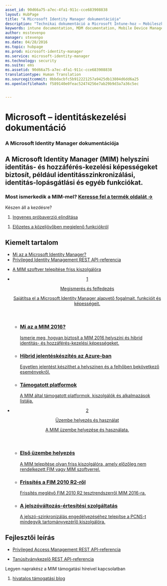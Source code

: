 ```yaml
---
asset_id: 90d66a75-a7ec-4fa1-911c-cce683908838
layout: HubPage
title: "A Microsoft Identity Manager dokumentációja"
description: "Technikai dokumentáció a Microsoft Intune-hoz – Mobileszköz- és alkalmazásfelügyelet"
keywords: intune documentation, MDM documentation, Mobile Device Management Documentation, Mobile Device and Application Management Documentation
author: msstevenpo
manager: stevenpo
ms.date: 04/28/2016
ms.topic: hubpage
ms.prod: microsoft-identity-manager
ms.service: microsoft-identity-manager
ms.technology: security
ms.suite: ems
ms.assetid: 90d66a75-a7ec-4fa1-911c-cce683908838
translationtype: Human Translation
ms.sourcegitcommit: 0bbdacbfc5b912221257a9425db13804d6dd6a25
ms.openlocfilehash: f589140e0feac52474256e7ab29b9d3a7a36c5ec


---
```

# Microsoft – identitáskezelési dokumentáció
<article id="main">
    <section id="hero-content">
      <h1>A Microsoft Identity Manager dokumentációja</h1>
      <h2>A Microsoft Identity Manager (MIM) helyszíni identitás- és hozzáférés-kezelési képességeket biztosít, például identitásszinkronizálási, identitás-lopásgátlási és egyéb funkciókat.</h2>
      <h3>Most ismerkedik a MIM-mel? <a href="http://go.microsoft.com/fwlink/?LinkId=816853" target="\_blank">Keresse fel a termék oldalát &rarr;</a></h3>     
    </section>
    <aside class="alert section-border">
      <p>Készen áll a kezdésre?</p>
      <ol class="action-list">
        <li><a href="https://www.microsoft.com/evalcenter/evaluate-microsoft-identity-manager-2016" target="\_blank" class="button-bordered button-translucent">Ingyenes próbaverzió elindítása</a></li>
      </ol>
      <ol class="action-list">
        <li><a href="http://connect.microsoft.com/site1164/Downloads/DownloadDetails.aspx?DownloadID=61395" target="\_blank" class="button-bordered button-translucent">Előzetes a közeljövőben megjelenő funkciókról</a></li>
      </ol>
    </aside>
    <section id="featured" class="container">
      <h2 class="section-heading"><span class="icon icon-warning"></span> Kiemelt tartalom</h2>
      <div class="features row">
        <ul class="column column-half">
          <li><a href="/microsoft-identity-manager/understand-explore/microsoft-identity-manager-2016">Mi az a Microsoft Identity Manager?</a></li>
          <li><a href="/microsoft-identity-manager/reference/privileged-access-management-rest-api-reference">Privileged Identity Management REST API-referencia</a></li>
        </ul>
        <ul class="column column-half">
          <li><a href="/microsoft-identity-manager/deploy-use/microsoft-identity-manager-deploy">A MIM szoftver telepítése friss kiszolgálóra</a></li>
        </ul>
      </div>
    </section>
    <div id="journeys">
      <section class="container">
        <ul class="journeys-list">
          <li class="journey-step">
            <header class="journey-step-header row">
              <a href="/microsoft-identity-manager/understand-explore/microsoft-identity-manager-2016">
                <div class="title column-third">
                  <span class="step-number">1</span>
                  <p>Megismerés és felfedezés</p>
                </div>
                <p class="description column-two-thirds">Sajátítsa el a Microsoft Identity Manager alapvető fogalmait, funkcióit és képességeit.
                </p>
              </a>
            </header>
            <section class="journey-step-elements content">
              <ul class="row">
                <li class="column-third">
                  <a href="/microsoft-identity-manager/understand-explore/microsoft-identity-manager-2016">
                    <h3>Mi az a MIM 2016?</h3>
                    <p>Ismerje meg, hogyan biztosít a MIM 2016 helyszíni és hibrid identitás- és hozzáférés-kezelési képességeket.</p>
                  </a>
                </li>
                <li class="column-third">
                  <a href="/microsoft-identity-manager/understand-explore/identity-manager-hybrid-reporting-azure">
                    <h3>Hibrid jelentéskészítés az Azure-ban</h3>
                    <p>Egyetlen jelentést készíthet a helyszínen és a felhőben bekövetkező eseményekről.</p>
                  </a>
                </li>
                <li class="column-third">
                  <a href="/microsoft-identity-manager/plan-design/microsoft-identity-manager-2016-supported-platforms">
                    <h3>Támogatott platformok</h3>
                    <p>A MIM által támogatott platformok, kiszolgálók és alkalmazások listája.</p>
                  </a>
                </li>
              </ul>
            </section>
          </li>
          <li class="journey-step">
            <header class="journey-step-header row">
              <a href="/microsoft-identity-manager/deploy-use/microsoft-identity-manager-deploy">
                <div class="title column-third">
                  <span class="step-number">2</span>
                  <p>Üzembe helyezés és használat</p>
                </div>
                <p class="description column-two-thirds">A MIM üzembe helyezése és használata.
                </p>
              </a>
            </header>
            <section class="journey-step-elements content">
              <ul class="row">
                <li class="column-third">
                  <a href="/microsoft-identity-manager/deploy-use/microsoft-identity-manager-deploy">
                    <h3>Első üzembe helyezés</h3>
                    <p>A MIM telepítése olyan friss kiszolgálóra, amely előzőleg nem rendelkezett FIM vagy MIM szoftverrel.</p>
                  </a>
                </li>
                <li class="column-third">
                  <a href="/microsoft-identity-manager/deploy-use/microsoft-identity-manager-2016-upgrade-from-fim-2010-R2">
                    <h3>Frissítés a FIM 2010 R2-ről</h3>
                    <p>Frissítés meglévő FIM 2010 R2 tesztrendszerről MIM 2016-ra.</p>
                  </a>
                </li>
                <li class="column-third">
                  <a href="/microsoft-identity-manager/deploy-use/deploying-mim-password-change-notification-service-on-domain-controller">
                    <h3>A jelszóváltozás-értesítési szolgáltatás</h3>
                    <p>A jelszó-szinkronizálás engedélyezéséhez telepítse a PCNS-t mindegyik tartományvezérlő kiszolgálóra.</p>
                  </a>
                </li>
              </ul>
            </section>
          </li>
        </ul>
      </section>
    </div>
    <div class="section-border">
      <section class="resources container">
        <h2 class="section-heading"><span class="icon icon-options"></span> Fejlesztői leírás</h2>
        <div class="resource-list row">
          <ul class="column-half">
            <li><a href="/microsoft-identity-manager/reference/privileged-access-management-rest-api-reference">Privileged Access Management REST API-referencia</a></li>
          </ul>
          <ul class="column-half">
            <li><a href="/microsoft-identity-manager/reference/certificate-management-rest-api-reference">Tanúsítványkezelő REST API-referencia</a></li>
          </ul>
        </div>
      </section>
    </div>
    <aside class="alert alert-social">
      <p>Legyen naprakész a MIM támogatási híreivel kapcsolatban</p>
      <ol class="action-list">
        <li><a href="https://blogs.technet.microsoft.com/iamsupport/" target="\_blank" class="button-bordered button-translucent">hivatalos támogatási blog</a></li>
      </ol>
    </aside>
</article>



<!--HONumber=Jun16_HO4-->


